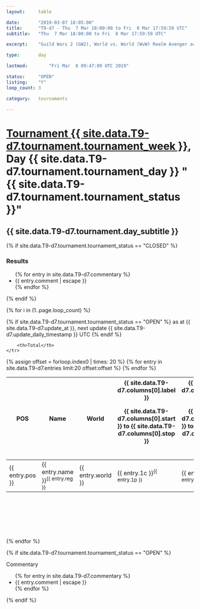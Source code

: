```yaml
---
layout: 	table

date: 		"2019-03-07 18:05:00"
title: 		"T9-d7 - Thu  7 Mar 18:00:00 to Fri  8 Mar 17:59:59 UTC"
subtitle: 	"Thu  7 Mar 18:00:00 to Fri  8 Mar 17:59:59 UTC"

excerpt:    "Guild Wars 2 (GW2), World vs. World (WvW) Realm Avenger achivement Tournament. \"Every Kill Counts\""

type:       day

lastmod: 		"Fri Mar  8 09:47:09 UTC 2019"

status:     "OPEN"
listing:    "Y"
loop_count: 3

category: 	tournaments

---
```

<div class="table_header">
    <h1><a href="{{ site.data.T9-d7.tournament.week_url }}">Tournament {{ site.data.T9-d7.tournament.tournament_week }}</a>, Day {{ site.data.T9-d7.tournament.tournament_day }} "{{ site.data.T9-d7.tournament.tournament_status }}"</h1>
    <h2>{{ site.data.T9-d7.tournament.day_subtitle }}</h2> 
</div>

{% if site.data.T9-d7.tournament.tournament_status == "CLOSED" %} 
<div class="commentary">
  <h3>Results</h3>
  <ul>
    {% for entry in site.data.T9-d7.commentary %}
    <li class="commentary_list">{{ entry.comment | escape }}</li>
    {% endfor %}
  </ul>
</div>
{% endif %}


{% for i in (1..page.loop_count) %}

{% if site.data.T9-d7.tournament.tournament_status == "OPEN" %} 
<span class="table_nextupdate">as at {{ site.data.T9-d7.update_at }}, next update {{ site.data.T9-d7.update_daily_timestamp }} UTC</span> 
{% endif %}

<table class="day_table">
  <colgroup>
    <col style="width:18px">
    <col style="width:55px">
    <col style="width:55px">
    <col style="width:12px">
    <col style="width:12px">
    <col style="width:12px">
    <col style="width:12px">
    <col style="width:12px">
    <col style="width:12px">
    <col style="width:12px">
    <col style="width:12px">
    <col style="width:12px">
    <col style="width:12px">
    <col style="width:12px">
    <col style="width:12px">
    <col style="width:12px">
    <col style="width:12px">
    <col style="width:12px">
    <col style="width:12px">
    <col style="width:12px">
    <col style="width:12px">
    <col style="width:12px">
    <col style="width:12px">
    <col style="width:12px">
    <col style="width:12px">
    <col style="width:12px">
    <col style="width:12px">
    <col style="width:18px">
  </colgroup>  
  <thead>
    <tr>
        <th>POS</th>
        <th class="AlignLeft">Name</th>
        <th class="AlignLeft">World</th>

<th><div class="label">{{ site.data.T9-d7.columns[0].label }}<p class="onhover">{{ site.data.T9-d7.columns[0].start }} to {{ site.data.T9-d7.columns[0].stop }}</p></div>​</th>
<th><div class="label">{{ site.data.T9-d7.columns[1].label }}<p class="onhover">{{ site.data.T9-d7.columns[1].start }} to {{ site.data.T9-d7.columns[1].stop }}</p></div>​</th>
<th><div class="label">{{ site.data.T9-d7.columns[2].label }}<p class="onhover">{{ site.data.T9-d7.columns[2].start }} to {{ site.data.T9-d7.columns[2].stop }}</p></div>​</th>
<th><div class="label">{{ site.data.T9-d7.columns[3].label }}<p class="onhover">{{ site.data.T9-d7.columns[3].start }} to {{ site.data.T9-d7.columns[3].stop }}</p></div>​</th>
<th><div class="label">{{ site.data.T9-d7.columns[4].label }}<p class="onhover">{{ site.data.T9-d7.columns[4].start }} to {{ site.data.T9-d7.columns[4].stop }}</p></div>​</th>
<th><div class="label">{{ site.data.T9-d7.columns[5].label }}<p class="onhover">{{ site.data.T9-d7.columns[5].start }} to {{ site.data.T9-d7.columns[5].stop }}</p></div>​</th>
<th><div class="label">{{ site.data.T9-d7.columns[6].label }}<p class="onhover">{{ site.data.T9-d7.columns[6].start }} to {{ site.data.T9-d7.columns[6].stop }}</p></div>​</th>
<th><div class="label">{{ site.data.T9-d7.columns[7].label }}<p class="onhover">{{ site.data.T9-d7.columns[7].start }} to {{ site.data.T9-d7.columns[7].stop }}</p></div>​</th>
<th><div class="label">{{ site.data.T9-d7.columns[8].label }}<p class="onhover">{{ site.data.T9-d7.columns[8].start }} to {{ site.data.T9-d7.columns[8].stop }}</p></div>​</th>
<th><div class="label">{{ site.data.T9-d7.columns[9].label }}<p class="onhover">{{ site.data.T9-d7.columns[9].start }} to {{ site.data.T9-d7.columns[9].stop }}</p></div>​</th>
<th><div class="label">{{ site.data.T9-d7.columns[10].label }}<p class="onhover">{{ site.data.T9-d7.columns[10].start }} to {{ site.data.T9-d7.columns[10].stop }}</p></div>​</th>

<th><div class="label">{{ site.data.T9-d7.columns[11].label }}<p class="onhover">{{ site.data.T9-d7.columns[11].start }} to {{ site.data.T9-d7.columns[11].stop }}</p></div>​</th>
<th><div class="label">{{ site.data.T9-d7.columns[12].label }}<p class="onhover">{{ site.data.T9-d7.columns[12].start }} to {{ site.data.T9-d7.columns[12].stop }}</p></div>​</th>
<th><div class="label">{{ site.data.T9-d7.columns[13].label }}<p class="onhover">{{ site.data.T9-d7.columns[13].start }} to {{ site.data.T9-d7.columns[13].stop }}</p></div>​</th>
<th><div class="label">{{ site.data.T9-d7.columns[14].label }}<p class="onhover">{{ site.data.T9-d7.columns[14].start }} to {{ site.data.T9-d7.columns[14].stop }}</p></div>​</th>
<th><div class="label">{{ site.data.T9-d7.columns[15].label }}<p class="onhover">{{ site.data.T9-d7.columns[15].start }} to {{ site.data.T9-d7.columns[15].stop }}</p></div>​</th>
<th><div class="label">{{ site.data.T9-d7.columns[16].label }}<p class="onhover">{{ site.data.T9-d7.columns[16].start }} to {{ site.data.T9-d7.columns[16].stop }}</p></div>​</th>
<th><div class="label">{{ site.data.T9-d7.columns[17].label }}<p class="onhover">{{ site.data.T9-d7.columns[17].start }} to {{ site.data.T9-d7.columns[17].stop }}</p></div>​</th>
<th><div class="label">{{ site.data.T9-d7.columns[18].label }}<p class="onhover">{{ site.data.T9-d7.columns[18].start }} to {{ site.data.T9-d7.columns[18].stop }}</p></div>​</th>
<th><div class="label">{{ site.data.T9-d7.columns[19].label }}<p class="onhover">{{ site.data.T9-d7.columns[19].start }} to {{ site.data.T9-d7.columns[19].stop }}</p></div>​</th>
<th><div class="label">{{ site.data.T9-d7.columns[20].label }}<p class="onhover">{{ site.data.T9-d7.columns[20].start }} to {{ site.data.T9-d7.columns[20].stop }}</p></div>​</th>

<th><div class="label">{{ site.data.T9-d7.columns[21].label }}<p class="onhover">{{ site.data.T9-d7.columns[21].start }} to {{ site.data.T9-d7.columns[21].stop }}</p></div>​</th>
<th><div class="label">{{ site.data.T9-d7.columns[22].label }}<p class="onhover">{{ site.data.T9-d7.columns[22].start }} to {{ site.data.T9-d7.columns[22].stop }}</p></div>​</th>
<th><div class="label">{{ site.data.T9-d7.columns[23].label }}<p class="onhover">{{ site.data.T9-d7.columns[23].start }} to {{ site.data.T9-d7.columns[23].stop }}</p></div>​</th>

        <th>Total</th>
    </tr>
  </thead>
  {% assign offset = forloop.index0 | times: 20 %}
<tbody>
{% for entry in site.data.T9-d7.entries limit:20 offset:offset %}
  <tr>
    <td class="pl{{ entry.pos }}">{{ entry.pos }}</td>
    <td class="AlignLeft">{{ entry.name }}<sup>{{ entry.reg }}</sup></td>
    <td class="AlignLeft">{{ entry.world }}</td>
    <td class="pl{{ entry.1p }}">{{ entry.1c }}<sup>{{ entry.1p }}</sup></td>
    <td class="pl{{ entry.2p }}">{{ entry.2c }}<sup>{{ entry.2p }}</sup></td>
    <td class="pl{{ entry.3p }}">{{ entry.3c }}<sup>{{ entry.3p }}</sup></td>
    <td class="pl{{ entry.4p }}">{{ entry.4c }}<sup>{{ entry.4p }}</sup></td>
    <td class="pl{{ entry.5p }}">{{ entry.5c }}<sup>{{ entry.5p }}</sup></td>
    <td class="pl{{ entry.6p }}">{{ entry.6c }}<sup>{{ entry.6p }}</sup></td>
    <td class="pl{{ entry.7p }}">{{ entry.7c }}<sup>{{ entry.7p }}</sup></td>
    <td class="pl{{ entry.8p }}">{{ entry.8c }}<sup>{{ entry.8p }}</sup></td>
    <td class="pl{{ entry.9p }}">{{ entry.9c }}<sup>{{ entry.9p }}</sup></td>
    <td class="pl{{ entry.10p }}">{{ entry.10c }}<sup>{{ entry.10p }}</sup></td>
    <td class="pl{{ entry.11p }}">{{ entry.11c }}<sup>{{ entry.11p }}</sup></td>
    <td class="pl{{ entry.12p }}">{{ entry.12c }}<sup>{{ entry.12p }}</sup></td>
    <td class="pl{{ entry.13p }}">{{ entry.13c }}<sup>{{ entry.13p }}</sup></td>
    <td class="pl{{ entry.14p }}">{{ entry.14c }}<sup>{{ entry.14p }}</sup></td>
    <td class="pl{{ entry.15p }}">{{ entry.15c }}<sup>{{ entry.15p }}</sup></td>
    <td class="pl{{ entry.16p }}">{{ entry.16c }}<sup>{{ entry.16p }}</sup></td>
    <td class="pl{{ entry.17p }}">{{ entry.17c }}<sup>{{ entry.17p }}</sup></td>
    <td class="pl{{ entry.18p }}">{{ entry.18c }}<sup>{{ entry.18p }}</sup></td>
    <td class="pl{{ entry.19p }}">{{ entry.19c }}<sup>{{ entry.19p }}</sup></td>
    <td class="pl{{ entry.20p }}">{{ entry.20c }}<sup>{{ entry.20p }}</sup></td>
    <td class="pl{{ entry.21p }}">{{ entry.21c }}<sup>{{ entry.21p }}</sup></td>
    <td class="pl{{ entry.22p }}">{{ entry.22c }}<sup>{{ entry.22p }}</sup></td>
    <td class="pl{{ entry.23p }}">{{ entry.23c }}<sup>{{ entry.23p }}</sup></td>
    <td class="pl{{ entry.24p }}">{{ entry.24c }}<sup>{{ entry.24p }}</sup></td>
    <td>{{ entry.total }}</td>
  </tr>
{% endfor %}  
</tbody>
</table>
<div class="leaderboard">
  <script async src="//pagead2.googlesyndication.com/pagead/js/adsbygoogle.js"></script>
  <!-- 728x90 -->
  <ins class="adsbygoogle"
       style="display:inline-block;width:728px;height:90px"
       data-ad-client="ca-pub-3274917281288240"
       data-ad-slot="3870538733"></ins>
  <script>
  (adsbygoogle = window.adsbygoogle || []).push({});
  </script>    
</div>
<br />
{% endfor %}

{% if site.data.T9-d7.tournament.tournament_status == "OPEN" %} 
<div class="commentary">
  <span class="commentary_title">Commentary</span>
  <ul>
    {% for entry in site.data.T9-d7.commentary %}
    <li class="commentary_list">{{ entry.comment | escape }}</li>
    {% endfor %}
  </ul>
</div>
{% endif %}



